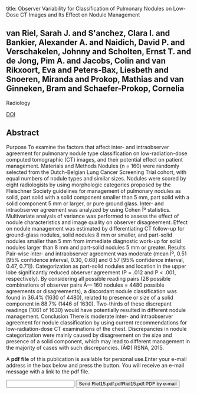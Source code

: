 title: Observer Variability for Classification of Pulmonary Nodules on Low-Dose CT Images and Its Effect on Nodule Management

## van Riel, Sarah J. and S'anchez, Clara I. and Bankier, Alexander A. and Naidich, David P. and Verschakelen, Johnny and Scholten, Ernst T. and de Jong, Pim A. and Jacobs, Colin and van Rikxoort, Eva and Peters-Bax, Liesbeth and Snoeren, Miranda and Prokop, Mathias and van Ginneken, Bram and Schaefer-Prokop, Cornelia
Radiology

<a href="https://doi.org/10.1148/radiol.2015142700">DOI</a>

## Abstract
Purpose To examine the factors that affect inter- and intraobserver agreement for pulmonary nodule type classification on low-radiation-dose computed tomographic (CT) images, and their potential effect on patient management. Materials and Methods Nodules (n = 160) were randomly selected from the Dutch-Belgian Lung Cancer Screening Trial cohort, with equal numbers of nodule types and similar sizes. Nodules were scored by eight radiologists by using morphologic categories proposed by the Fleischner Society guidelines for management of pulmonary nodules as solid, part solid with a solid component smaller than 5 mm, part solid with a solid component 5 mm or larger, or pure ground glass. Inter- and intraobserver agreement was analyzed by using Cohen Îº statistics. Multivariate analysis of variance was performed to assess the effect of nodule characteristics and image quality on observer disagreement. Effect on nodule management was estimated by differentiating CT follow-up for ground-glass nodules, solid nodules 8 mm or smaller, and part-solid nodules smaller than 5 mm from immediate diagnostic work-up for solid nodules larger than 8 mm and part-solid nodules 5 mm or greater. Results Pair-wise inter- and intraobserver agreement was moderate (mean Îº, 0.51 [95% confidence interval, 0.30, 0.68] and 0.57 [95% confidence interval, 0.47, 0.71]). Categorization as part-solid nodules and location in the upper lobe significantly reduced observer agreement (P = .012 and P < .001, respectively). By considering all possible reading pairs (28 possible combinations of observer pairs Ã— 160 nodules = 4480 possible agreements or disagreements), a discordant nodule classification was found in 36.4% (1630 of 4480), related to presence or size of a solid component in 88.7% (1446 of 1630). Two-thirds of these discrepant readings (1061 of 1630) would have potentially resulted in different nodule management. Conclusion There is moderate inter- and intraobserver agreement for nodule classification by using current recommendations for low-radiation-dose CT examinations of the chest. Discrepancies in nodule categorization were mainly caused by disagreement on the size and presence of a solid component, which may lead to different management in the majority of cases with such discrepancies. (Â©) RSNA, 2015.

A <b>pdf file</b> of this publication is available for personal use.Enter your e-mail address in the box below and press the button. You will receive an e-mail message with a link to the pdf file.
<form action="sender.php">  <input type="text" name="email">  <input type="submit" value="Send Riel15.pdf:pdfRiel15.pdf:PDF by e-mail"></form>